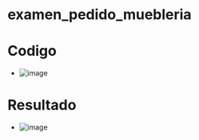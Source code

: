 # examen_pedido_muebleria
# Codigo
- ![image](https://github.com/user-attachments/assets/adef3afe-04d8-4d01-9e9f-728f0ddea46d)
# Resultado
- ![image](https://github.com/user-attachments/assets/aa8f75cc-3386-474e-be47-d70ff6d1c8a7)
